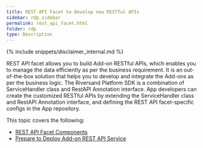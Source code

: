 ```yaml
---
title: REST API Facet to Develop new RESTful APIs
sidebar: rdp_sidebar
permalink: rest_api_facet.html
folder: rdp
type: Description
---
```


{% include snippets/disclaimer_internal.md %}

REST API facet allows you to build Add-on RESTful APIs, which enables you to manage the data efficiently as per the business requirement. It is an out-of-the-box solution that helps you to develop and integrate the Add-ons as per the business logic. The Riversand Platform SDK is a combination of ServiceHandler class and RestAPI Annotation interface. App developers can create the customized RESTful APIs by extending the ServiceHandler class and RestAPI Annotation interface, and defining the REST API facet-specific configs in the App repository.

This topic covers the following:

* [REST API Facet Components](rest_api_facet_components.html)
* [Prepare to Deploy Add-on REST API Service](deploy_restapi_facet.html)
